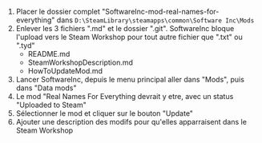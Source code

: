 1. Placer le dossier complet "SoftwareInc-mod-real-names-for-everything" dans ```D:\SteamLibrary\steamapps\common\Software Inc\Mods```
2. Enlever les 3 fichiers ".md" et le dossier ".git". SoftwareInc bloque l'upload vers le Steam Workshop pour tout autre fichier que ".txt" ou ".tyd"
    - README.md
    - SteamWorkshopDescription.md
    - HowToUpdateMod.md
3. Lancer SoftwareInc, depuis le menu principal aller dans "Mods", puis dans "Data mods"
4. Le mod "Real Names For Everything devrait y etre, avec un status "Uploaded to Steam"
5. Sélectionner le mod et cliquer sur le bouton "Update"
6. Ajouter une description des modifs pour qu'elles apparraisent dans le Steam Workshop
